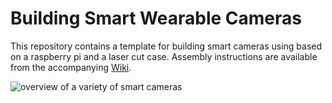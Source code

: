 # Building Smart Wearable Cameras

This repository contains a template for building smart cameras using based on a raspberry pi and a laser cut case. Assembly instructions are available from the accompanying [Wiki](https://github.com/marionkoellehci/buildingSmartWearableCameras/wiki).

![overview of a variety of smart cameras][logo]

[logo]: https://github.com/marionkoellehci/buildingSmartWearableCameras/blob/master/images/overview.jpg
